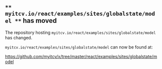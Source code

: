 ## `** myitcv.io/react/examples/sites/globalstate/model **` has moved

The repository hosting `myitcv.io/react/examples/sites/globalstate/model` has changed.

`myitcv.io/react/examples/sites/globalstate/model` can now be found at:

https://github.com/myitcv/x/tree/master/react/examples/sites/globalstate/model
